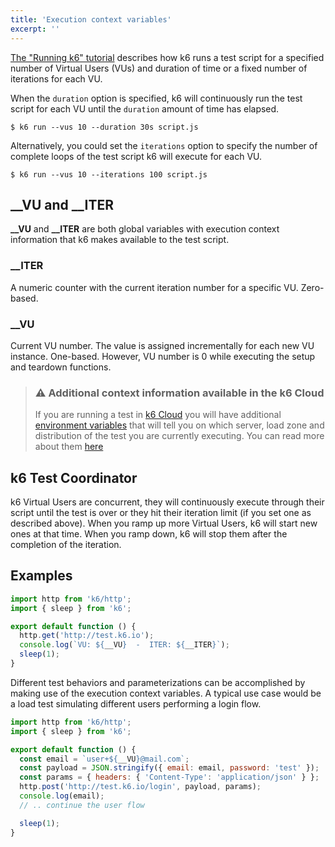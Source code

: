 ```yaml
---
title: 'Execution context variables'
excerpt: ''
---
```


[The "Running k6" tutorial](/getting-started/running-k6) describes how k6 runs a test script for a specified
number of Virtual Users (VUs) and duration of time or a fixed number of iterations
for each VU.

When the `duration` option is specified, k6 will continuously run the test script for each VU
until the `duration` amount of time has elapsed.

<div class="code-group" data-props='{"labels": [], "lineNumbers": [true]}'>

```shell
$ k6 run --vus 10 --duration 30s script.js
```

</div>

Alternatively, you could set the `iterations` option to specify the number of complete loops of
the test script k6 will execute for each VU.

<div class="code-group" data-props='{"labels": [], "lineNumbers": [true]}'>

```shell
$ k6 run --vus 10 --iterations 100 script.js
```

</div>

## \_\_VU and \_\_ITER

**\_\_VU** and **\_\_ITER** are both global variables with execution context information that k6 makes
available to the test script.

### \_\_ITER

A numeric counter with the current iteration number for a specific VU. Zero-based.

### \_\_VU

Current VU number. The value is assigned incrementally for each new VU instance. One-based.
However, VU number is 0 while executing the setup and teardown functions.

> ### ⚠️ Additional context information available in the k6 Cloud
>
> If you are running a test in [k6 Cloud](/cloud) you will have additional
> [environment variables](/using-k6/environment-variables) that will tell you on which server, load zone
> and distribution of the test you are currently executing. You can read more about them
> [here](/using-k6/environment-variables)

## k6 Test Coordinator

k6 Virtual Users are concurrent, they will continuously execute through their script until the
test is over or they hit their iteration limit (if you set one as described above). When you ramp
up more Virtual Users, k6 will start new ones at that time. When you ramp down, k6 will stop them
after the completion of the iteration.

## Examples

<div class="code-group" data-props='{"labels": [], "lineNumbers": [true]}'>

```js
import http from 'k6/http';
import { sleep } from 'k6';

export default function () {
  http.get('http://test.k6.io');
  console.log(`VU: ${__VU}  -  ITER: ${__ITER}`);
  sleep(1);
}
```

</div>

Different test behaviors and parameterizations can be accomplished by making use of the
execution context variables. A typical use case would be a load test simulating different users
performing a login flow.

<div class="code-group" data-props='{"labels": [], "lineNumbers": [true]}'>

```js
import http from 'k6/http';
import { sleep } from 'k6';

export default function () {
  const email = `user+${__VU}@mail.com`;
  const payload = JSON.stringify({ email: email, password: 'test' });
  const params = { headers: { 'Content-Type': 'application/json' } };
  http.post('http://test.k6.io/login', payload, params);
  console.log(email);
  // .. continue the user flow

  sleep(1);
}
```

</div>
